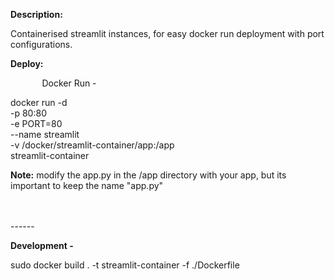 <b>Description:</b>

Containerised streamlit instances, for easy docker run deployment with port configurations. 

<b>Deploy:</b>


<span style="padding-left: 10%;" width="90%">
Docker Run - 
<span style="margin-left: 30pt; width: 80%">
   
docker run -d \
   -p 80:80 \
   -e PORT=80 \
   --name streamlit \
   -v /docker/streamlit-container/app:/app \
   streamlit-container
</span>
<br>

<b>Note:</b> modify the app.py in the /app directory with your app, but its important to keep the name "app.py"
</span>




<br>
<br>
------

<b>Development -</b>

sudo docker build . -t streamlit-container -f ./Dockerfile
